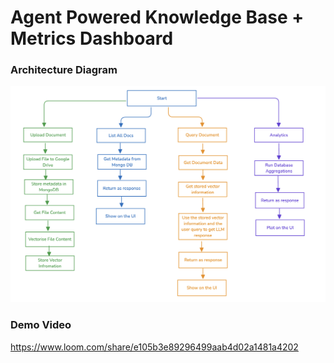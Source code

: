 # Agent Powered Knowledge Base + Metrics Dashboard

### Architecture Diagram
![Architecture](./system.png)

### Demo Video
https://www.loom.com/share/e105b3e89296499aab4d02a1481a4202

